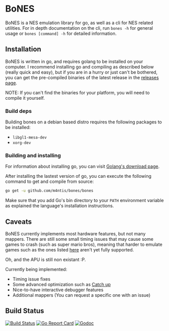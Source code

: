 # BoNES
BoNES is a NES emulation library for go, as well as a cli for NES related
utilities. For in depth documentation on the cli, run `bones -h` for general
usage or `bones [command] -h` for detailed information.

## Installation
BoNES is written in go, and requires golang to be installed on your computer.
I recommend installing go and compiling as described below (really quick and
easy), but if you are in a hurry or just can't be bothered, you can get the
pre-compiled binaries of the latest release in the
[releases page](https://github.com/m4ntis/bones/releases).

NOTE: If you can't find the binaries for your platform, you will need to
compile it yourself.

### Build deps
Building bones on a debian based distro requires the following packages to be
installed:
- `libgl1-mesa-dev`
- `xorg-dev`

### Building and installing

For information about installing go, you can visit
[Golang's download page](https://golang.org/dl).

After installing the lastest version of go, you can execute the following
command to get and compile from source:

```sh
go get -u github.com/m4ntis/bones/bones
```

Make sure that you add Go's bin directory to your `PATH` environment variable
as explained the language's installation instructions.

## Caveats
BoNES currently implements most hardware features, but not many mappers. There
are still some small timing issues that may cause some games to crash (such as
super mario bros), meaning that harder to emulate games such as the ones listed
[here](https://wiki.nesdev.com/w/index.php/Tricky-to-emulate_games) aren't yet
fully supported.

Oh, and the APU is still non existant :P.

Currently being implemented:
- Timing issue fixes
- Some advanced optimization such as
[Catch up](https://wiki.nesdev.com/w/index.php/Catch-up)
- Nice-to-have interactive debugger features
- Additional mappers (You can request a specific one with an issue)


## Build Status
[![Build Status](https://travis-ci.org/m4ntis/bones.svg?branch=master)](https://travis-ci.org/m4ntis/bones)
[![Go Report Card](https://goreportcard.com/badge/gojp/goreportcard)](https://goreportcard.com/report/m4ntis/bones)
[![Godoc](https://godoc.org/github.com/m4ntis/bones?status.svg)](http://godoc.org/github.com/m4ntis/bones)
